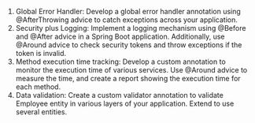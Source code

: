 1. Global Error Handler:
Develop a global error handler annotation using @AfterThrowing advice to
catch exceptions across your application.
2. Security plus Logging:
Implement a logging mechanism using @Before and @After advice in a Spring
Boot application. Additionally, use @Around advice to check security tokens
and throw exceptions if the token is invalid. 
3. Method execution time tracking:
Develop a custom annotation to monitor the execution time of various
services. Use @Around advice to measure the time, and create a report
showing the execution time for each method.
4. Data validation:
Create a custom validator annotation to validate Employee entity in various
layers of your application. Extend to use several entities.